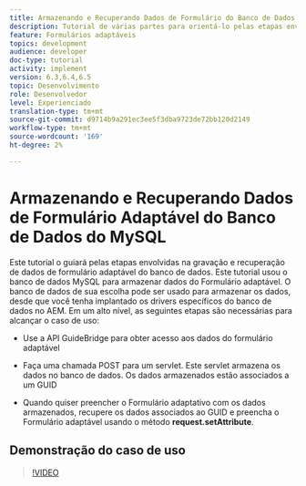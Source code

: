 ```yaml
---
title: Armazenando e Recuperando Dados de Formulário do Banco de Dados MySQL
description: Tutorial de várias partes para orientá-lo pelas etapas envolvidas no armazenamento e recuperação de dados do formulário
feature: Formulários adaptáveis
topics: development
audience: developer
doc-type: tutorial
activity: implement
version: 6.3,6.4,6.5
topic: Desenvolvimento
role: Desenvolvedor
level: Experienciado
translation-type: tm+mt
source-git-commit: d9714b9a291ec3ee5f3dba9723de72bb120d2149
workflow-type: tm+mt
source-wordcount: '169'
ht-degree: 2%

---
```



# Armazenando e Recuperando Dados de Formulário Adaptável do Banco de Dados do MySQL

Este tutorial o guiará pelas etapas envolvidas na gravação e recuperação de dados de formulário adaptável do banco de dados. Este tutorial usou o banco de dados MySQL para armazenar dados do Formulário adaptável. O banco de dados de sua escolha pode ser usado para armazenar os dados, desde que você tenha implantado os drivers específicos do banco de dados no AEM. Em um alto nível, as seguintes etapas são necessárias para alcançar o caso de uso:

* Use a API GuideBridge para obter acesso aos dados do formulário adaptável

* Faça uma chamada POST para um servlet. Este servlet armazena os dados no banco de dados. Os dados armazenados estão associados a um GUID

* Quando quiser preencher o Formulário adaptativo com os dados armazenados, recupere os dados associados ao GUID e preencha o Formulário adaptável usando o método **request.setAttribute**.

## Demonstração do caso de uso

>[!VIDEO](https://video.tv.adobe.com/v/27829?quality=9&learn=on)
